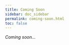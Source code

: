 ```yaml
---
title: Coming Soon
sidebar: doc_sidebar
permalink: coming-soon.html
toc: false
---
```


*Coming soon...*